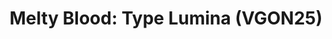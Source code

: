 ---
title: "Melty Blood: Type Lumina (VGON25)"
permalink: /events/vgon25/mbtl
game: "MBTL"
game_name: "Melty Blood: Type Lumina"
event: "Vortex Gallery Online 2025"
layout: vgon25/game
---